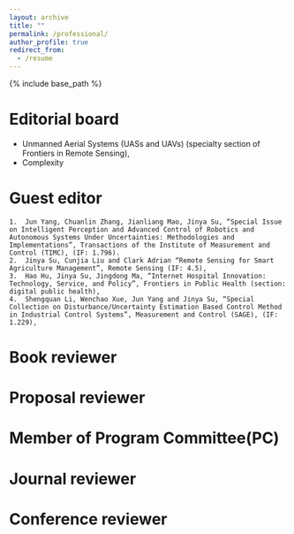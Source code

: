 ```yaml
---
layout: archive
title: ""
permalink: /professional/
author_profile: true
redirect_from:
  - /resume
---
```


{% include base_path %}

Editorial board
====
* Unmanned Aerial Systems (UASs and UAVs) (specialty section of Frontiers in Remote Sensing),
* Complexity


Guest editor
======
    1.	Jun Yang, Chuanlin Zhang, Jianliang Mao, Jinya Su, “Special Issue on Intelligent Perception and Advanced Control of Robotics and Autonomous Systems Under Uncertainties: Methodologies and Implementations”, Transactions of the Institute of Measurement and Control (TIMC), (IF: 1.796).
    2.	Jinya Su, Cunjia Liu and Clark Adrian “Remote Sensing for Smart Agriculture Management”, Remote Sensing (IF: 4.5),
    3.	Hao Hu, Jinya Su, Jingdong Ma, “Internet Hospital Innovation: Technology, Service, and Policy”, Frontiers in Public Health (section: digital public health),
    4.	Shengquan Li, Wenchao Xue, Jun Yang and Jinya Su, “Special Collection on Disturbance/Uncertainty Estimation Based Control Method in Industrial Control Systems”, Measurement and Control (SAGE), (IF: 1.229), 

Book reviewer
======

Proposal reviewer
======

Member of Program Committee(PC)
====

Journal reviewer
=====

Conference reviewer
=====

<!---

Publications
======
  <ul>{% for post in site.publications %}
    {% include archive-single-cv.html %}
  {% endfor %}</ul>
  
Talks
======
  <ul>{% for post in site.talks %}
    {% include archive-single-talk-cv.html %}
  {% endfor %}</ul>
  
Teaching
======
  <ul>{% for post in site.teaching %}
    {% include archive-single-cv.html %}
  {% endfor %}</ul>
  
Service and leadership
======
* Currently signed in to 43 different slack teams

-->  
